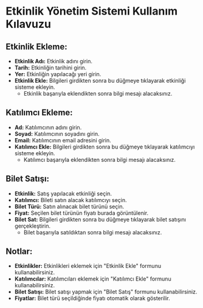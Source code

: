 # Etkinlik Yönetim Sistemi Kullanım Kılavuzu

## Etkinlik Ekleme:
- **Etkinlik Adı:** Etkinlik adını girin.
- **Tarih:** Etkinliğin tarihini girin.
- **Yer:** Etkinliğin yapılacağı yeri girin.
- **Etkinlik Ekle:** Bilgileri girdikten sonra bu düğmeye tıklayarak etkinliği sisteme ekleyin.
  - Etkinlik başarıyla eklendikten sonra bilgi mesajı alacaksınız.

## Katılımcı Ekleme:
- **Ad:** Katılımcının adını girin.
- **Soyad:** Katılımcının soyadını girin.
- **Email:** Katılımcının email adresini girin.
- **Katılımcı Ekle:** Bilgileri girdikten sonra bu düğmeye tıklayarak katılımcıyı sisteme ekleyin.
  - Katılımcı başarıyla eklendikten sonra bilgi mesajı alacaksınız.

## Bilet Satışı:
- **Etkinlik:** Satış yapılacak etkinliği seçin.
- **Katılımcı:** Bileti satın alacak katılımcıyı seçin.
- **Bilet Türü:** Satın alınacak bilet türünü seçin.
- **Fiyat:** Seçilen bilet türünün fiyatı burada görüntülenir.
- **Bilet Sat:** Bilgileri girdikten sonra bu düğmeye tıklayarak bilet satışını gerçekleştirin.
  - Bilet başarıyla satıldıktan sonra bilgi mesajı alacaksınız.

## Notlar:
- **Etkinlikler:** Etkinlikleri eklemek için "Etkinlik Ekle" formunu kullanabilirsiniz.
- **Katılımcılar:** Katılımcıları eklemek için "Katılımcı Ekle" formunu kullanabilirsiniz.
- **Bilet Satışı:** Bilet satışı yapmak için "Bilet Satış" formunu kullanabilirsiniz.
- **Fiyatlar:** Bilet türü seçildiğinde fiyatı otomatik olarak gösterilir.
